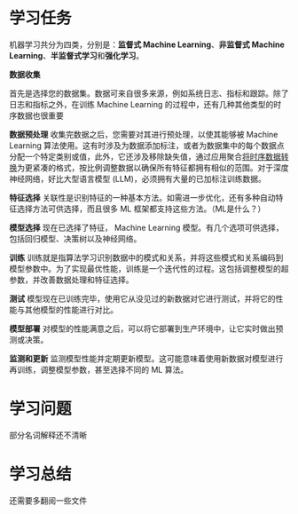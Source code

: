 # 学习任务

机器学习共分为四类，分别是：**监督式 Machine Learning**、**非监督式 Machine Learning**、**半监督式学习**和**强化学习**。

**数据收集**

首先是选择您的数据集。数据可来自很多来源，例如系统日志、指标和跟踪。除了日志和指标之外，在训练 Machine Learning 的过程中，还有几种其他类型的时序数据也很重要

**数据预处理**
收集完数据之后，您需要对其进行预处理，以使其能够被 Machine Learning 算法使用。这有时涉及为数据添加标注，或者为数据集中的每个数据点分配一个特定类别或值，此外，它还涉及移除缺失值，通过应用聚合[将时序数据转换](https://www.elastic.co/guide/en/elasticsearch/reference/current/transforms.html)为更紧凑的格式，按比例调整数据以确保所有特征都拥有相似的范围。对于深度神经网络，好比大型语言模型 (LLM)，必须拥有大量的已加标注训练数据。

**特征选择**
关联性是识别特征的一种基本方法。如需进一步优化，还有多种自动特征选择方法可供选择，而且很多 ML 框架都支持这些方法。（ML是什么？）

**模型选择**
现在已选择了特征， Machine Learning 模型。有几个选项可供选择，包括回归模型、决策树以及神经网络。

**训练**
训练就是指算法学习识别数据中的模式和关系，并将这些模式和关系编码到模型参数中。为了实现最优性能，训练是一个迭代性的过程。这包括调整模型的超参数，并改善数据处理和特征选择。

**测试**
模型现在已训练完毕，使用它从没见过的新数据对它进行测试，并将它的性能与其他模型的性能进行对比。

**模型部署**
对模型的性能满意之后，可以将它部署到生产环境中，让它实时做出预测或决策。

**监测和更新**
监测模型性能并定期更新模型。这可能意味着使用新数据对模型进行再训练，调整模型参数，甚至选择不同的 ML 算法。

# 学习问题

部分名词解释还不清晰

# 学习总结

还需要多翻阅一些文件